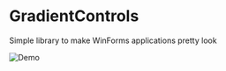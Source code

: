 # GradientControls

Simple library to make WinForms applications pretty look

![Demo](https://user-images.githubusercontent.com/45687017/114442478-41d8d200-9bd5-11eb-98db-12d00c8cf2af.png)

